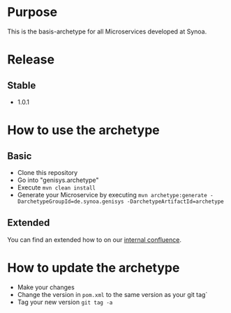 # Purpose

This is the basis-archetype for all Microservices developed at Synoa. 



# Release

## Stable 

* 1.0.1



# How to use the archetype

## Basic

* Clone this repository
* Go into "genisys.archetype"
* Execute `mvn clean install`
* Generate your Microservice by executing `mvn archetype:generate -DarchetypeGroupId=de.synoa.genisys -DarchetypeArtifactId=archetype`

## Extended

You can find an extended how to on our [internal confluence](https://synoagmbh.atlassian.net/wiki/spaces/GENISYS/pages/1971278/How+to+create+a+Synoa+Microservice).



# How to update the archetype

* Make your changes
* Change the version in `pom.xml` to the same version as your git tag`
* Tag your new version `git tag -a `
